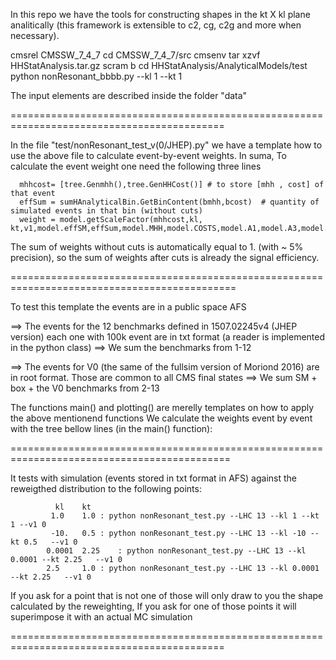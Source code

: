 In this repo we have the tools for constructing shapes in the kt X kl plane analitically (this framework is extensible to c2, cg, c2g and more when necessary).

cmsrel CMSSW_7_4_7
cd CMSSW_7_4_7/src
cmsenv
tar xzvf HHStatAnalysis.tar.gz
scram b
cd HHStatAnalysis/AnalyticalModels/test
python nonResonant_bbbb.py --kl 1 --kt 1


The input elements are described inside the folder "data"

===========================================================================================

In the file "test/nonResonant_test_v(0/JHEP).py" we have a template how to use the above file to calculate event-by-event weights. 
In suma, To calculate the event weight one need the following three lines

      mhhcost= [tree.Genmhh(),tree.GenHHCost()] # to store [mhh , cost] of that event
      effSum = sumHAnalyticalBin.GetBinContent(bmhh,bcost)  # quantity of simulated events in that bin (without cuts)
      weight = model.getScaleFactor(mhhcost,kl, kt,v1,model.effSM,effSum,model.MHH,model.COSTS,model.A1,model.A3,model.A7) 

The sum of weights without cuts is automatically equal to 1. (with ~ 5% precision), so the sum of weights after cuts is already the signal efficiency. 

=============================================================================================

To test this template the events are in a public space AFS

  ==> The events for the 12 benchmarks defined in 1507.02245v4 (JHEP version) each one with 100k event are in txt format (a reader is implemented in the python class)
      ==> We sum the benchmarks from 1-12 

  ==> The events for V0 (the same of the fullsim version of Moriond 2016) are in root format. Those are common to all CMS final states
      ==> We sum SM + box + the V0 benchmarks from 2-13

The functions main() and plotting() are merelly templates on how to apply the above mentionend functions
We calculate the weights event by event with the tree bellow lines (in the main() function):

============================================================================================

It tests with simulation (events stored in txt format in AFS) against the reweigthed distribution to the following points: 

              kl	kt			
             1.0	1.0	: python nonResonant_test.py --LHC 13 --kl 1 --kt 1 --v1 0
             -10.	0.5	: python nonResonant_test.py --LHC 13 --kl -10 --kt 0.5   --v1 0
            0.0001	2.25	: python nonResonant_test.py --LHC 13 --kl 0.0001 --kt 2.25   --v1 0
            2.5		1.0	: python nonResonant_test.py --LHC 13 --kl 0.0001 --kt 2.25   --v1 0

If you ask for a point that is not one of those will only draw to you the shape calculated by the reweighting, 
If you ask for one of those points it will superimpose it with an actual MC simulation

===========================================================================================



